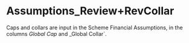 # Assumptions_Review+RevCollar

Caps and collars are input in the Scheme Financial Assumptions, in the
columns _Global Cap_ and _Global Collar`.
